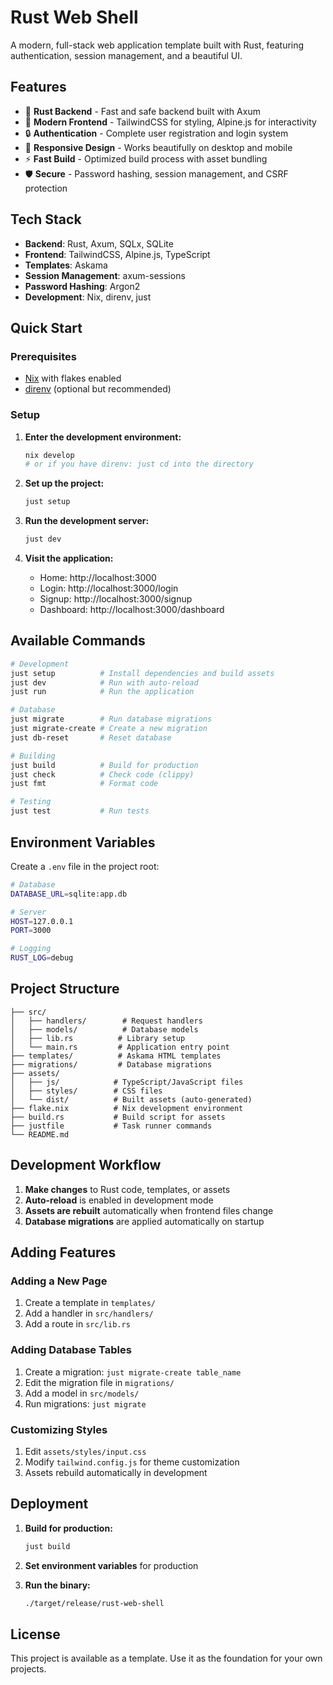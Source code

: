 # Rust Web Shell

A modern, full-stack web application template built with Rust, featuring authentication, session management, and a beautiful UI.

## Features

- 🦀 **Rust Backend** - Fast and safe backend built with Axum
- 🎨 **Modern Frontend** - TailwindCSS for styling, Alpine.js for interactivity
- 🔒 **Authentication** - Complete user registration and login system
- 📱 **Responsive Design** - Works beautifully on desktop and mobile
- ⚡ **Fast Build** - Optimized build process with asset bundling
- 🛡️ **Secure** - Password hashing, session management, and CSRF protection

## Tech Stack

- **Backend**: Rust, Axum, SQLx, SQLite
- **Frontend**: TailwindCSS, Alpine.js, TypeScript
- **Templates**: Askama
- **Session Management**: axum-sessions
- **Password Hashing**: Argon2
- **Development**: Nix, direnv, just

## Quick Start

### Prerequisites

- [Nix](https://nixos.org/download.html) with flakes enabled
- [direnv](https://direnv.net/) (optional but recommended)

### Setup

1. **Enter the development environment:**
   ```bash
   nix develop
   # or if you have direnv: just cd into the directory
   ```

2. **Set up the project:**
   ```bash
   just setup
   ```

3. **Run the development server:**
   ```bash
   just dev
   ```

4. **Visit the application:**
   - Home: http://localhost:3000
   - Login: http://localhost:3000/login
   - Signup: http://localhost:3000/signup
   - Dashboard: http://localhost:3000/dashboard

## Available Commands

```bash
# Development
just setup          # Install dependencies and build assets
just dev            # Run with auto-reload
just run            # Run the application

# Database
just migrate        # Run database migrations
just migrate-create # Create a new migration
just db-reset       # Reset database

# Building
just build          # Build for production
just check          # Check code (clippy)
just fmt            # Format code

# Testing
just test           # Run tests
```

## Environment Variables

Create a `.env` file in the project root:

```bash
# Database
DATABASE_URL=sqlite:app.db

# Server
HOST=127.0.0.1
PORT=3000

# Logging
RUST_LOG=debug
```

## Project Structure

```
├── src/
│   ├── handlers/        # Request handlers
│   ├── models/          # Database models
│   ├── lib.rs          # Library setup
│   └── main.rs         # Application entry point
├── templates/          # Askama HTML templates
├── migrations/         # Database migrations
├── assets/
│   ├── js/            # TypeScript/JavaScript files
│   ├── styles/        # CSS files
│   └── dist/          # Built assets (auto-generated)
├── flake.nix          # Nix development environment
├── build.rs           # Build script for assets
├── justfile           # Task runner commands
└── README.md
```

## Development Workflow

1. **Make changes** to Rust code, templates, or assets
2. **Auto-reload** is enabled in development mode
3. **Assets are rebuilt** automatically when frontend files change
4. **Database migrations** are applied automatically on startup

## Adding Features

### Adding a New Page

1. Create a template in `templates/`
2. Add a handler in `src/handlers/`
3. Add a route in `src/lib.rs`

### Adding Database Tables

1. Create a migration: `just migrate-create table_name`
2. Edit the migration file in `migrations/`
3. Add a model in `src/models/`
4. Run migrations: `just migrate`

### Customizing Styles

1. Edit `assets/styles/input.css`
2. Modify `tailwind.config.js` for theme customization
3. Assets rebuild automatically in development

## Deployment

1. **Build for production:**
   ```bash
   just build
   ```

2. **Set environment variables** for production
3. **Run the binary:**
   ```bash
   ./target/release/rust-web-shell
   ```

## License

This project is available as a template. Use it as the foundation for your own projects.